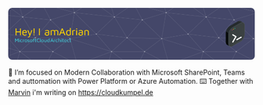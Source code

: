 ![Header](./github-header-image.png)

🔬 I’m focused on Modern Collaboration with Microsoft SharePoint, Teams and auttomation with Power Platform or Azure Automation.
⌨️ Together with [Marvin](https://github.com/MarvinBangert) i'm writing on https://cloudkumpel.de 

<!--
**get-adr/get-adr** is a ✨ _special_ ✨ repository because its `README.md` (this file) appears on your GitHub profile.

Here are some ideas to get you started:

- 🔭 I’m currently working on ...
- 🌱 I’m currently learning ...
- 👯 I’m looking to collaborate on ...
- 🤔 I’m looking for help with ...
- 💬 Ask me about ...
- 📫 How to reach me: ...
- 😄 Pronouns: ...
- ⚡ Fun fact: ...
-->
